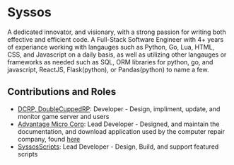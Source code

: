 # Syssos
A dedicated innovator, and visionary, with a strong passion for writing both effective and efficient code. A Full-Stack Software Engineer with 4+ years of experiance working with langauges such as Python, Go, Lua, HTML, CSS, and Javascript on a daily basis, as well as utilizing other langauges or frameworks as needed such as SQL, ORM libraries for python, go, and javascript, ReactJS, Flask(python), or Pandas(python) to name a few.

## Contributions and Roles
- [DCRP, DoubleCuppedRP](https://github.com/DoubleCuppedRP): Developer - Design, impliment, update, and monitor game server and users
- [Advantage Micro Corp](https://github.com/AdvantageMicroCorp): Lead Developer - Designed, and maintain the documentation, and download application used by the computer repair company, found [here](https://advcustomerservice.com/)
- [SyssosScripts](https://github.com/SyssosScripts): Lead Developer - Design, Build, and support featured scripts
